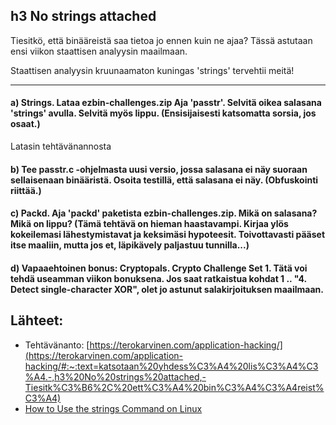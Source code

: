 ## h3 No strings attached

Tiesitkö, että binääreistä saa tietoa jo ennen kuin ne ajaa? Tässä astutaan ensi viikon staattisen analyysin maailmaan.

Staattisen analyysin kruunaamaton kuningas 'strings' tervehtii meitä!

---
#### a) Strings. Lataa ezbin-challenges.zip Aja 'passtr'. Selvitä oikea salasana 'strings' avulla. Selvitä myös lippu. (Ensisijaisesti katsomatta sorsia, jos osaat.)

Latasin tehtävänannosta

#### b) Tee passtr.c -ohjelmasta uusi versio, jossa salasana ei näy suoraan sellaisenaan binääristä. Osoita testillä, että salasana ei näy. (Obfuskointi riittää.)

#### c) Packd. Aja 'packd' paketista ezbin-challenges.zip. Mikä on salasana? Mikä on lippu? (Tämä tehtävä on hieman haastavampi. Kirjaa ylös kokeilemasi lähestymistavat ja keksimäsi hypoteesit. Toivottavasti pääset itse maaliin, mutta jos et, läpikävely paljastuu tunnilla...)

#### d) Vapaaehtoinen bonus: Cryptopals. Crypto Challenge Set 1. Tätä voi tehdä useamman viikon bonuksena. Jos saat ratkaistua kohdat 1 .. "4. Detect single-character XOR", olet jo astunut salakirjoituksen maailmaan.


## Lähteet:

- Tehtävänanto: [https://terokarvinen.com/application-hacking/](https://terokarvinen.com/application-hacking/#:~:text=katsotaan%20yhdess%C3%A4%20lis%C3%A4%C3%A4.-,h3%20No%20strings%20attached,-Tiesitk%C3%B6%2C%20ett%C3%A4%20bin%C3%A4%C3%A4reist%C3%A4)
- [How to Use the strings Command on Linux](https://www.howtogeek.com/427805/how-to-use-the-strings-command-on-linux/)
